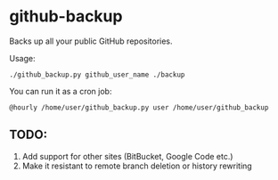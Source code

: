 github-backup
=============

Backs up all your public GitHub repositories.

Usage:

    ./github_backup.py github_user_name ./backup

You can run it as a cron job:

    @hourly /home/user/github_backup.py user /home/user/github_backup

## TODO:

1. Add support for other sites (BitBucket, Google Code etc.)
2. Make it resistant to remote branch deletion or history rewriting
